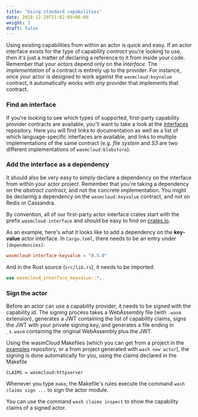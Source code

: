 ```yaml
---
title: "Using standard capabilities"
date: 2018-12-29T11:02:05+06:00
weight: 3
draft: false
---
```


Using existing capabilities from within an actor is quick and easy. If an actor interface exists for the type of capability _contract_ you're looking to use, then it's just a matter of declaring a reference to it from inside your code. Remember that your actors depend only on the _interface_. The _implementation_ of a contract is entirely up to the provider. For instance, once your actor is designed to work against the `wasmcloud:keyvalue` contract, it automatically works with _any_ provider that implements that contract.

### Find an interface

If you're looking to see which types of supported, first-party capability provider contracts are available, you'll want to take a look at the [interfaces](https://github.com/wasmCloud/interfaces/) repository. Here you will find links to documentation as well as a list of which language-specific interfaces are available, and links to multiple implementations of the same contract (e.g. _file system_ and _S3_ are two different implementations of `wasmcloud:blobstore`).

### Add the interface as a dependency

It should also be very easy to simply declare a dependency on the interface from within your actor project. Remember that you're taking a dependency on the _abstract contract_, and not the concrete implementation. You might be declaring a dependency on the `wasmcloud:keyvalue` contract, and not on Redis or Cassandra.

By convention, all of our first-party actor interface crates start with the prefix `wasmcloud-interface` and should be easy to find on [crates.io](https://crates.io/search?page=1&per_page=10&q=wasmcloud-interface).

As an example, here's what it looks like to add a dependency on the **key-value** actor interface. In `Cargo.toml`, there needs to be an entry under `[dependencies]`:

```toml
wasmcloud-interface-keyvalue = "0.5.0"
```

And in the Rust source (`src/lib.rs`), it needs to be imported:

```rust
use wasmcloud_interface_keyvalue::*;
```

### Sign the actor

Before an actor can use a capability provider, it needs to be signed with the capability id. The signing process takes a WebAssembly file (with `.wasm` extension), generates a JWT containing the list of capability claims, signs the JWT with your private signing key, and generates a file ending in `_s.wasm` containing the original WebAssembly plus the JWT.

Using the wasmCloud Makefiles (which you can get from a project in the [examples](https://github.com/wasmCloud/examples) repository, or a from project generated with `wash new actor`), the signing is done automatically for you, using the claims declared in the Makefile

```make
CLAIMS = wasmcloud:httpserver
```
Whenever you type `make`, the Makefile's rules execute the command `wash claims sign ...` to sign the actor module.

You can use the command `wash claims inspect` to show the capability claims of a signed actor.
